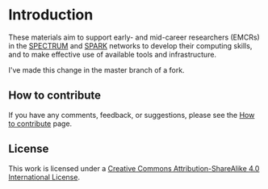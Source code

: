 # Introduction

These materials aim to support
early- and mid-career researchers (EMCRs) in the
[SPECTRUM](https://www.spectrum.edu.au/) and [SPARK](https://www.spark.edu.au/) networks to develop their computing skills, and to make effective use of available tools and infrastructure.

I've made this change in the master branch of a fork.

## How to contribute

If you have any comments, feedback, or suggestions, please see the [How to contribute](how-to-contribute.md) page.

## License

This work is licensed under a [Creative Commons Attribution-ShareAlike 4.0 International License](http://creativecommons.org/licenses/by-sa/4.0/).
